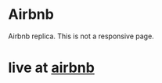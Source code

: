 # Airbnb
Airbnb replica. This is not a responsive page.

# live at [airbnb](https://shreyashnand.github.io/Airbnb/)
